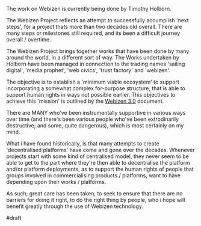 The work on Webizen is currently being done by Timothy Holborn.  

The Webizen Project reflects an attempt to successfully accumplish 'next steps', for a project thats more than two decades old overall.   There are many steps or milestones still required, and its been a difficult journey overall / overtime. 

The Webizen Project brings together works that have been done by many around the world, in a different sort of way.  The Works undertaken by Holborn have been managed in connection to the trading names 'sailing digital', 'media prophet', 'web civics', 'trust factory' and 'webizen'. 

The objective is to establish a 'minimum viable ecosystem' to support incorporating a somewhat complex for-purpose structure, that is able to support human rights in ways not possible earlier. This objectives to achieve this 'mission' is outlined by the [Webizen 3.0](Webizen%203.0.md) document.

There are MANY who've been instrumentally supportive in various ways over time (and there's been various people who've been extrodinarily destructive; and some, quite dangerous), which is most certainly on my mind.  

What i have found historically, is that many attempts to create 'decentralised platforms' have come and gone over the decades.  Whenever projects start with some kind of centralised model, they never seem to be able to get to the part where they're then able to decentralise the platform and/or platform deployments, as to support the human rights of people that groups involved in commercialising products / platforms, want to have depending upon their works / platforms. 

As such; great care has been taken, to seek to ensure that there are no barriers for doing it right, to do the right thing by people, who i hope will benefit greatly through the use of Webizen technology.

#draft 